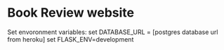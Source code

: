 # Book Review website

Set envoronment variables:
set DATABASE_URL = [postgres database url from heroku]
set FLASK_ENV=development